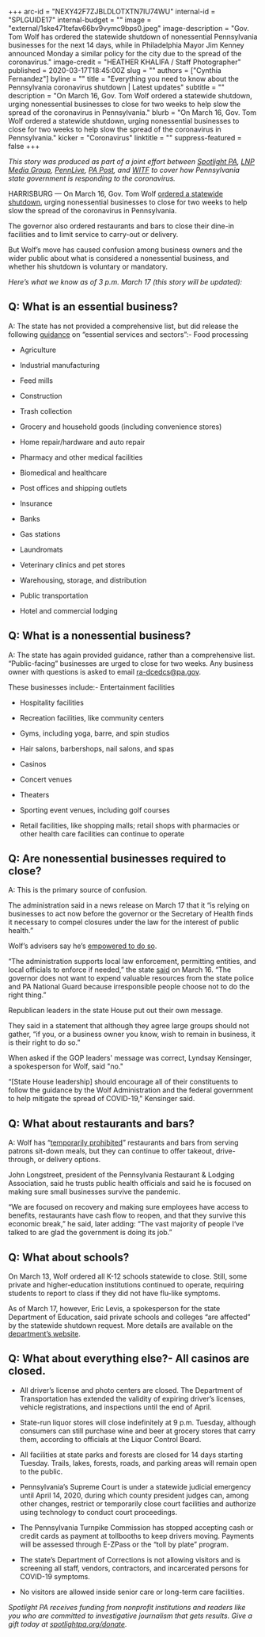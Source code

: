 +++
arc-id = "NEXY42F7ZJBLDLOTXTN7IU74WU"
internal-id = "SPLGUIDE17"
internal-budget = ""
image = "external/1ske471tefav66bv9vymc9bps0.jpeg"
image-description = "Gov. Tom Wolf has ordered the statewide shutdown of nonessential Pennsylvania businesses for the next 14 days, while in Philadelphia Mayor Jim Kenney announced Monday a similar policy for the city due to the spread of the coronavirus."
image-credit = "HEATHER KHALIFA / Staff Photographer"
published = 2020-03-17T18:45:00Z
slug = ""
authors = ["Cynthia Fernandez"]
byline = ""
title = "Everything you need to know about the Pennsylvania coronavirus shutdown | Latest updates"
subtitle = ""
description = "On March 16, Gov. Tom Wolf ordered a statewide shutdown, urging nonessential businesses to close for two weeks to help slow the spread of the coronavirus in Pennsylvania."
blurb = "On March 16, Gov. Tom Wolf ordered a statewide shutdown, urging nonessential businesses to close for two weeks to help slow the spread of the coronavirus in Pennsylvania."
kicker = "Coronavirus"
linktitle = ""
suppress-featured = false
+++

<i>This story was produced as part of a joint effort between </i><a href="https://www.spotlightpa.org/"><i>Spotlight PA</i></a><i>, </i><a href="https://lancasteronline.com/"><i>LNP Media Group</i></a><i>, </i><a href="https://www.pennlive.com/"><i>PennLive</i></a><i>, </i><a href="https://papost.org/"><i>PA Post</i></a><i>, and </i><a href="https://www.witf.org/"><i>WITF</i></a><i> to cover how Pennsylvania state government is responding to the coronavirus.</i>

HARRISBURG — On March 16, Gov. Tom Wolf <a href="https://www.spotlightpa.org/news/2020/03/pennsylvania-coronavirus-statewide-shutdown-tom-wolf-governor/" target=_blank>ordered a statewide shutdown</a>, urging nonessential businesses to close for two weeks to help slow the spread of the coronavirus in Pennsylvania.

The governor also ordered restaurants and bars to close their dine-in facilities and to limit service to carry-out or delivery.

But Wolf’s move has caused confusion among business owners and the wider public about what is considered a nonessential business, and whether his shutdown is voluntary or mandatory.

<i>Here’s what we know as of 3 p.m. March 17 (this story will be updated):</i>

## Q: What is an essential business?

A: The state has not provided a comprehensive list, but did release the following <a href="https://dced.pa.gov/resources/" target=_blank>guidance</a> on “essential services and sectors”:- Food processing



- Agriculture



- Industrial manufacturing



- Feed mills



- Construction



- Trash collection



- Grocery and household goods (including convenience stores)



- Home repair/hardware and auto repair



- Pharmacy and other medical facilities



- Biomedical and healthcare



- Post offices and shipping outlets



- Insurance



- Banks



- Gas stations



- Laundromats



- Veterinary clinics and pet stores



- Warehousing, storage, and distribution



- Public transportation



- Hotel and commercial lodging





## Q: What is a nonessential business?

A: The state has again provided guidance, rather than a comprehensive list. “Public-facing” businesses are urged to close for two weeks. Any business owner with questions is asked to email <a href="mailto:ra-dcedcs@pa.gov" target=_blank>ra-dcedcs@pa.gov</a>.

These businesses include:- Entertainment facilities



- Hospitality facilities



- Recreation facilities, like community centers



- Gyms, including yoga, barre, and spin studios



- Hair salons, barbershops, nail salons, and spas



- Casinos



- Concert venues



- Theaters



- Sporting event venues, including golf courses



- Retail facilities, like shopping malls; retail shops with pharmacies or other health care facilities can continue to operate





## Q: Are nonessential businesses required to close?

A: This is the primary source of confusion.

The administration said in a news release on March 17 that it “is relying on businesses to act now before the governor or the Secretary of Health finds it necessary to compel closures under the law for the interest of public health.”

Wolf’s advisers say he’s <a href="https://www.spotlightpa.org/news/2020/03/coronavirus-tom-wolf-emergency-powers-pennsylvania/">empowered to do so</a>.

“The administration supports local law enforcement, permitting entities, and local officials to enforce if needed,” the state <a href="https://www.governor.pa.gov/newsroom/gov-wolf-puts-statewide-covid-19-mitigation-efforts-in-effect-stresses-need-for-every-pennsylvanian-to-take-action-to-stop-the-spread/">said</a> on March 16. “The governor does not want to expend valuable resources from the state police and PA National Guard because irresponsible people choose not to do the right thing.”

Republican leaders in the state House put out their own message.

They said in a statement that although they agree large groups should not gather, “if you, or a business owner you know, wish to remain in business, it is their right to do so.”

When asked if the GOP leaders' message was correct, Lyndsay Kensinger, a spokesperson for Wolf, said "no."

“[State House leadership] should encourage all of their constituents to follow the guidance by the Wolf Administration and the federal government to help mitigate the spread of COVID-19," Kensinger said.

## Q: What about restaurants and bars?

A: Wolf has “<a href="https://www.governor.pa.gov/newsroom/wolf-administration-updates-businesses-on-guidance-for-covid-19-mitigation-efforts/" target=_blank>temporarily prohibited</a>” restaurants and bars from serving patrons sit-down meals, but they can continue to offer takeout, drive-through, or delivery options.

John Longstreet, president of the Pennsylvania Restaurant &amp; Lodging Association, said he trusts public health officials and said he is focused on making sure small businesses survive the pandemic.

“We are focused on recovery and making sure employees have access to benefits, restaurants have cash flow to reopen, and that they survive this economic break,” he said, later adding: “The vast majority of people I‘ve talked to are glad the government is doing its job.”

## Q: What about schools?

On March 13, Wolf ordered all K-12 schools statewide to close. Still, some private and higher-education institutions continued to operate, requiring students to report to class if they did not have flu-like symptoms.

As of March 17, however, Eric Levis, a spokesperson for the state Department of Education, said private schools and colleges “are affected” by the statewide shutdown request. More details are available on the <a href="https://www.education.pa.gov/Schools/safeschools/emergencyplanning/COVID-19/Pages/AnswersToFAQs.aspx" target=_blank>department’s website</a>.

## Q: What about everything else?- All casinos are closed.



- All driver’s license and photo centers are closed. The Department of Transportation has extended the validity of expiring driver’s licenses, vehicle registrations, and inspections until the end of April.



- State-run liquor stores will close indefinitely at 9 p.m. Tuesday, although consumers can still purchase wine and beer at grocery stores that carry them, according to officials at the Liquor Control Board.



- All facilities at state parks and forests are closed for 14 days starting Tuesday. Trails, lakes, forests, roads, and parking areas will remain open to the public.



- Pennsylvania’s Supreme Court is under a statewide judicial emergency until April 14, 2020, during which county president judges can, among other changes, restrict or temporarily close court facilities and authorize using technology to conduct court proceedings.



- The Pennsylvania Turnpike Commission has stopped accepting cash or credit cards as payment at tollbooths to keep drivers moving. Payments will be assessed through E-ZPass or the “toll by plate” program.



- The state’s Department of Corrections is not allowing visitors and is screening all staff, vendors, contractors, and incarcerated persons for COVID-19 symptoms.



- No visitors are allowed inside senior care or long-term care facilities. 





<script src="https://www.spotlightpa.org/embed.js" async></script><div data-spl-embed-version="1" data-spl-src="https://www.spotlightpa.org/embeds/tips/?tip_text=%3Cb%3EHave%20a%20question%20or%20tip%20about%20Pennsylvania's%20shutdown%3F%3C%2Fb%3E%20We%20want%20to%20hear%20from%20you."></div>

<i>Spotlight PA receives funding from nonprofit institutions and readers like you who are committed to investigative journalism that gets results. Give a gift today at </i><a href="https://www.spotlightpa.org/donate"><i>spotlightpa.org/donate</i></a><i>.</i>
